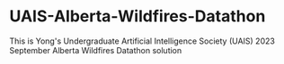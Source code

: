 # UAIS-Alberta-Wildfires-Datathon

This is Yong's Undergraduate Artificial Intelligence Society (UAIS) 2023 September Alberta Wildfires Datathon solution
